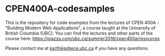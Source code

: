 # CPEN400A-codesamples

This is the repository for code examples from the lectures of CPEN 400A - "Building Modern Web Applications", a course taught at the University of British Columbia (UBC).
You can find the lectures and other parts of the course here: https://piazza.com/ubc.ca/summer2018/cpen400a/resources

Please contact me at karthikp@ece.ubc.ca if you have any questions.
